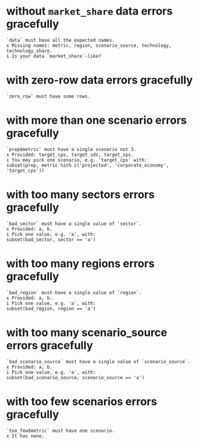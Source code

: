 # without `market_share` data errors gracefully

    `data` must have all the expected names.
    x Missing names: metric, region, scenario_source, technology, technology_share.
    i Is your data `market_share`-like?

# with zero-row data errors gracefully

    `zero_row` must have some rows.

# with more than one scenario errors gracefully

    `prep$metric` must have a single scenario not 3.
    x Provided: target_cps, target_sds, target_sps.
    i You may pick one scenario, e.g. 'target_cps' with:
    subset(prep, metric %in% c('projected', 'corporate_economy', 'target_cps'))

# with too many sectors errors gracefully

    `bad_sector` must have a single value of `sector`.
    x Provided: a, b.
    i Pick one value, e.g. 'a', with:
    subset(bad_sector, sector == 'a')

# with too many regions errors gracefully

    `bad_region` must have a single value of `region`.
    x Provided: a, b.
    i Pick one value, e.g. 'a', with:
    subset(bad_region, region == 'a')

# with too many scenario_source errors gracefully

    `bad_scenario_source` must have a single value of `scenario_source`.
    x Provided: a, b.
    i Pick one value, e.g. 'a', with:
    subset(bad_scenario_source, scenario_source == 'a')

# with too few scenarios errors gracefully

    `too_few$metric` must have one scenario.
    x It has none.

